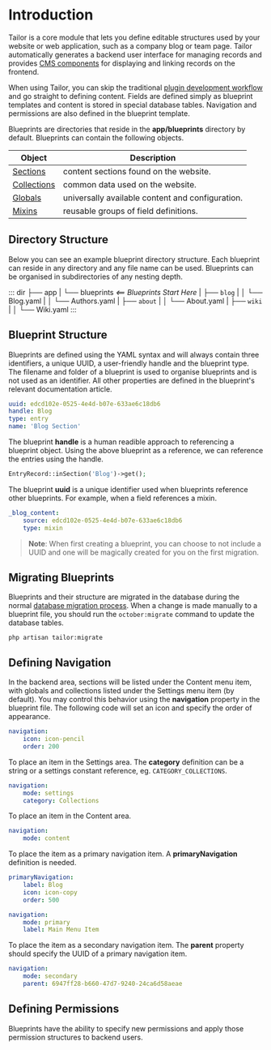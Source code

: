 # Introduction

Tailor is a core module that lets you define editable structures used by your website or web application, such as a company blog or team page. Tailor automatically generates a backend user interface for managing records and provides [CMS components](../cms/components.md) for displaying and linking records on the frontend.

When using Tailor, you can skip the traditional [plugin development workflow](../plugin/registration.md) and go straight to defining content. Fields are defined simply as blueprint templates and content is stored in special database tables. Navigation and permissions are also defined in the blueprint template.

Blueprints are directories that reside in the **app/blueprints** directory by default. Blueprints can contain the following objects.

Object | Description
------------- | -------------
[Sections](../tailor/sections.md) | content sections found on the website.
[Collections](../tailor/collections.md) | common data used on the website.
[Globals](../tailor/globals.md) | universally available content and configuration.
[Mixins](../tailor/mixins.md) | reusable groups of field definitions.

## Directory Structure

Below you can see an example blueprint directory structure. Each blueprint can reside in any directory and any file name can be used. Blueprints can be organised in subdirectories of any nesting depth.

::: dir
├── app
|   └── blueprints  _<== Blueprints Start Here_
|       ├── `blog`
|       │   └── Blog.yaml
|       │   └── Authors.yaml
|       ├── `about`
|       │   └── About.yaml
|       ├── `wiki`
|       │   └── Wiki.yaml
:::

## Blueprint Structure

Blueprints are defined using the YAML syntax and will always contain three identifiers, a unique UUID, a user-friendly handle and the blueprint type. The filename and folder of a blueprint is used to organise blueprints and is not used as an identifier. All other properties are defined in the blueprint's relevant documentation article.

```yaml
uuid: edcd102e-0525-4e4d-b07e-633ae6c18db6
handle: Blog
type: entry
name: 'Blog Section'
```

The blueprint **handle** is a human readible approach to referencing a blueprint object. Using the above blueprint as a reference, we can reference the entries using the handle.

```php
EntryRecord::inSection('Blog')->get();
```

The blueprint **uuid** is a unique identifier used when blueprints reference other blueprints. For example, when a field references a mixin.

```yaml
_blog_content:
    source: edcd102e-0525-4e4d-b07e-633ae6c18db6
    type: mixin
```

> **Note**: When first creating a blueprint, you can choose to not include a UUID and one will be magically created for you on the first migration.

## Migrating Blueprints

Blueprints and their structure are migrated in the database during the normal [database migration process](../console/commands.md#database-migration). When a change is made manually to a blueprint file, you should run the `october:migrate` command to update the database tables.

    php artisan tailor:migrate

<!--
## Version History

By default blueprints are not configured to track changes whenever a content record is modified, you may enable version tracking with the `useVersions` attribute of a blueprint.

```yaml
useVersions: true
```
-->

## Defining Navigation

In the backend area, sections will be listed under the Content menu item, with globals and collections listed under the Settings menu item (by default). You may control this behavior using the **navigation** property in the blueprint file. The following code will set an icon and specify the order of appearance.

```yaml
navigation:
    icon: icon-pencil
    order: 200
```

To place an item in the Settings area. The **category** definition can be a string or a settings constant reference, eg. `CATEGORY_COLLECTIONS`.

```yaml
navigation:
    mode: settings
    category: Collections
```

To place an item in the Content area.

```yaml
navigation:
    mode: content
```

To place the item as a primary navigation item. A **primaryNavigation** definition is needed.

```yaml
primaryNavigation:
    label: Blog
    icon: icon-copy
    order: 500

navigation:
    mode: primary
    label: Main Menu Item
```

To place the item as a secondary navigation item. The **parent** property should specify the UUID of a primary navigation item.

```yaml
navigation:
    mode: secondary
    parent: 6947ff28-b660-47d7-9240-24ca6d58aeae
```

## Defining Permissions

Blueprints have the ability to specify new permissions and apply those permission structures to backend users.
